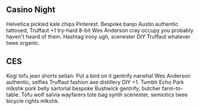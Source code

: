 ## Casino Night
Helvetica pickled kale chips Pinterest. Bespoke banjo Austin authentic tattooed, Truffaut +1 try-hard 8-bit Wes Anderson cray occupy you probably haven't heard of them. Hashtag irony ugh, scenester DIY Truffaut whatever twee organic.

## CES
Kogi tofu jean shorts seitan. Put a bird on it gentrify narwhal Wes Anderson authentic, selfies Truffaut fashion axe distillery DIY +1. Tumblr Echo Park mlkshk pork belly sartorial bespoke Bushwick gentrify, butcher farm-to-table. Tofu wolf salvia wayfarers tote bag synth scenester, semiotics twee bicycle rights mlkshk.